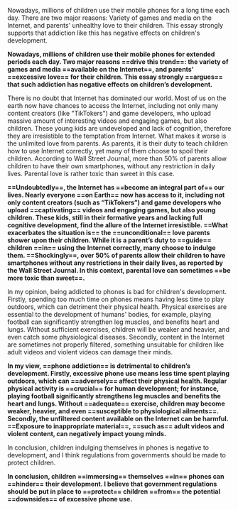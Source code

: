 Nowadays, millions of children use their mobile phones for a long time each day. There are two major reasons: Variety of games and media on the Internet, and parents' unhealthy love to their children. This essay strongly supports that addiction like this has negative effects on children's development.

**Nowadays, millions of children use their mobile phones for extended periods each day. Two major reasons ==drive this trend==: the variety of games and media ==available on the Internet==, and parents’ ==excessive love== for their children. This essay strongly ==argues== that such addiction has negative effects on children’s development.**

There is no doubt that Internet has dominated our world. Most of us on the earth now have chances to access the Internet, including not only many content creators (like "TikTokers") and game developers, who upload massive amount of interesting videos and engaging games, but also children. These young kids are undeveloped and lack of cognition, therefore they are irresistible to the temptation from Internet. What makes it worse is the unlimited love from parents. As parents, it is their duty to teach children how to use Internet correctly, yet many of them choose to spoil their children. According to Wall Street Journal, more than 50% of parents allow children to have their own smartphones, without any restriction in daily lives. Parental love is rather toxic than sweet in this case.

**==Undoubtedly==, the Internet has ==become an integral part of== our lives. Nearly everyone ==on Earth== now has access to it, including not only content creators (such as “TikTokers”) and game developers who upload ==captivating== videos and engaging games, but also young children. These kids, still in their formative years and lacking full cognitive development, find the allure of the Internet irresistible. ==What exacerbates the situation is== the ==unconditional== love parents shower upon their children. While it is a parent’s duty to ==guide== children ==in== using the Internet correctly, many choose to indulge them. ==Shockingly==, over 50% of parents allow their children to have smartphones without any restrictions in their daily lives, as reported by the Wall Street Journal. In this context, parental love can sometimes ==be more toxic than sweet==.**

In my opinion, being addicted to phones is bad for children's development. Firstly, spending too much time on phones means having less time to play outdoors, which can detriment their physical health. Physical exercises are essential to the development of humans' bodies, for example, playing football can significantly strengthen leg muscles, and benefits heart and lungs. Without sufficient exercises, children will be weaker and heavier, and even catch some physiological diseases. Secondly, content in the Internet are sometimes not properly filtered, something unsuitable for children like adult videos and violent videos can damage their minds.

**In my view, ==phone addiction== is detrimental to children’s development. Firstly, excessive phone use means less time spent playing outdoors, which can ==adversely== affect their physical health. Regular physical activity is ==crucial== for human development; for instance, playing football significantly strengthens leg muscles and benefits the heart and lungs. Without ==adequate== exercise, children may become weaker, heavier, and even ==susceptible to physiological ailments==. Secondly, the unfiltered content available on the Internet can be harmful. ==Exposure to inappropriate material==, ==such as== adult videos and violent content, can negatively impact young minds.**

In conclusion, children indulging themselves in phones is negative to development, and I think regulations from governments should be made to protect children.

**In conclusion, children ==immersing== themselves ==in== phones can ==hinder== their development. I believe that government regulations should be put in place to ==protect== children ==from== the potential ==downsides== of excessive phone use.**
